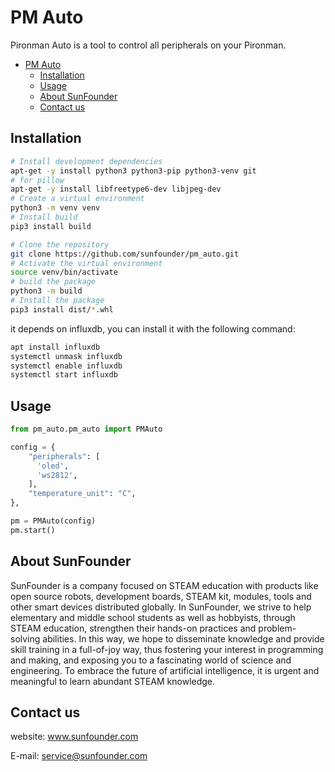 # PM Auto

Pironman Auto is a tool to control all peripherals on your Pironman.

- [PM Auto](#pm-auto)
  - [Installation](#installation)
  - [Usage](#usage)
  - [About SunFounder](#about-sunfounder)
  - [Contact us](#contact-us)

## Installation

```bash
# Install development dependencies
apt-get -y install python3 python3-pip python3-venv git
# for pillow
apt-get -y install libfreetype6-dev libjpeg-dev
# Create a virtual environment
python3 -m venv venv
# Install build
pip3 install build

# Clone the repository
git clone https://github.com/sunfounder/pm_auto.git
# Activate the virtual environment
source venv/bin/activate
# build the package
python3 -m build
# Install the package
pip3 install dist/*.whl
```

it depends on influxdb, you can install it with the following command:

```bash
apt install influxdb
systemctl unmask influxdb
systemctl enable influxdb
systemctl start influxdb
```

## Usage

```python
from pm_auto.pm_auto import PMAuto

config = {
    "peripherals": [
      'oled',
      'ws2812',
    ],
    "temperature_unit": "C",
},

pm = PMAuto(config)
pm.start()

```

## About SunFounder
SunFounder is a company focused on STEAM education with products like open source robots, development boards, STEAM kit, modules, tools and other smart devices distributed globally. In SunFounder, we strive to help elementary and middle school students as well as hobbyists, through STEAM education, strengthen their hands-on practices and problem-solving abilities. In this way, we hope to disseminate knowledge and provide skill training in a full-of-joy way, thus fostering your interest in programming and making, and exposing you to a fascinating world of science and engineering. To embrace the future of artificial intelligence, it is urgent and meaningful to learn abundant STEAM knowledge.

## Contact us
website:
    www.sunfounder.com

E-mail:
    service@sunfounder.com
